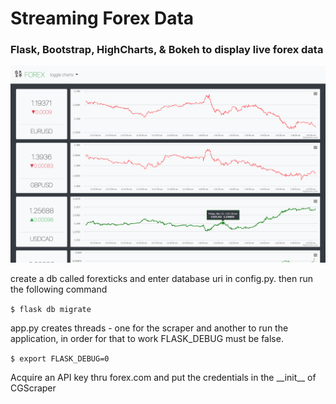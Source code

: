 # Streaming Forex Data

### Flask, Bootstrap, HighCharts, & Bokeh to display live forex data

![](md_files/screenshot.png)


create a db called forexticks and enter database uri in config.py. then run the following command

```$ flask db migrate```

app.py creates threads - one for the scraper and another to run the application, in order for that to work FLASK_DEBUG must be false.

```$ export FLASK_DEBUG=0```

Acquire an API key thru forex.com and put the credentials in the \_\_init__ of CGScraper
